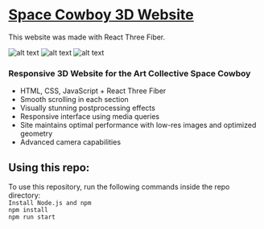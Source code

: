 # [**Space Cowboy 3D Website**](https://spcwby.com)
This website was made with React Three Fiber.

![alt text](https://i.imgur.com/ggFo497.png)
![alt text](https://i.imgur.com/msGNfAh.png)
![alt text](https://i.imgur.com/oYLkBE5.png)

### Responsive 3D Website for the Art Collective Space Cowboy

- HTML, CSS, JavaScript + React Three Fiber 
- Smooth scrolling in each section
- Visually stunning postprocessing effects
- Responsive interface using media queries
- Site maintains optimal performance with low-res images and optimized geometry
- Advanced camera capabilities 


## Using this repo:
To use this repository, run the following commands inside the repo directory: \
`Install Node.js and npm` \
`npm install` \
`npm run start` 
